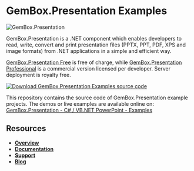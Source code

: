 # GemBox.Presentation Examples

![GemBox.Presentation](https://www.gemboxsoftware.com/images/gbp-256x256.png)

GemBox.Presentation is a .NET component which enables developers to read, write, convert and print presentation files (PPTX, PPT, PDF, XPS and image formats) from .NET applications in a simple and efficient way.

[GemBox.Presentation Free](https://www.gemboxsoftware.com/presentation/free-version) is free of charge, while [GemBox.Presentation Professional](https://www.gemboxsoftware.com/presentation/pricelist) is a commercial version licensed per developer. Server deployment is royalty free.

[![Download GemBox.Presentation Examples source code](https://www.gemboxsoftware.com/Images/download.png)](https://github.com/gemboxsoftware-dev-team/GemBox.Presentation.Examples/archive/master.zip)

This repository contains the source code of GemBox.Presentation example projects. The demos or live examples are available online on:  
[GemBox.Presentation - C# / VB.NET PowerPoint - Examples](https://www.gemboxsoftware.com/presentation/examples/c-sharp-vb-net-powerpoint-library/101)

## Resources
+ **[Overview](https://www.gemboxsoftware.com/presentation)**
+ **[Documentation](https://www.gemboxsoftware.com/presentation/help/html/Introduction.htm)**
+ **[Support](https://www.gemboxsoftware.com/presentation/support)**
+ **[Blog](https://www.gemboxsoftware.com/gembox-presentation)**
